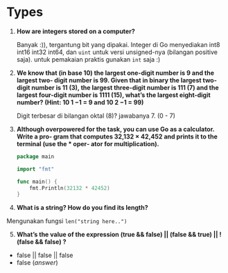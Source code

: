 # Types
1. **How are integers stored on a computer?**

	Banyak :)), tergantung bit yang dipakai. Integer di Go menyediakan int8 int16 int32 int64, dan `uint` untuk versi unsigned-nya (bilangan positive saja). untuk pemakaian praktis gunakan `int` saja :)

2. **We know that (in base 10) the largest one-digit number is 9 and the largest two-
digit number is 99. Given that in binary the largest two-digit number is 11 (3),
the largest three-digit number is 111 (7) and the largest four-digit number is 1111
(15), what’s the largest eight-digit number? (Hint: 10 1 −1 = 9 and 10 2 −1 = 99)**

	Digit terbesar di bilangan oktal (8)? jawabanya 7. (0 - 7)

3. **Although overpowered for the task, you can use Go as a calculator. Write a pro‐
gram that computes 32,132 × 42,452 and prints it to the terminal (use the * oper‐
ator for multiplication).**
	```go
	package main

	import "fmt"

	func main() {
		fmt.Println(32132 * 42452)
	}
	```

4. **What is a string? How do you find its length?**

Mengunakan fungsi `len("string here..")`

5. **What’s the value of the expression (true && false) || (false && true) || !
(false && false) ?**

- false || false || false
- false (*answer*) 












